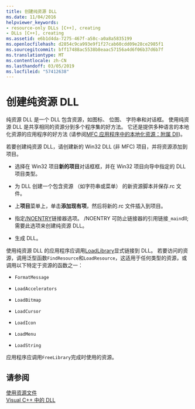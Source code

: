 ```yaml
---
title: 创建纯资源 DLL
ms.date: 11/04/2016
helpviewer_keywords:
- resource-only DLLs [C++], creating
- DLLs [C++], creating
ms.assetid: e6b1d4da-7275-467f-a58c-a0a8a5835199
ms.openlocfilehash: d2854c9ca993e9f1f27cab60cdd09e28ce2985f1
ms.sourcegitcommit: bff17488ac5538b8eaac57156a4d6f06b37d6b7f
ms.translationtype: MT
ms.contentlocale: zh-CN
ms.lasthandoff: 03/05/2019
ms.locfileid: "57412638"
---
```

# <a name="creating-a-resource-only-dll"></a>创建纯资源 DLL

纯资源 DLL 是一个 DLL 包含资源，如图标、 位图、 字符串和对话框。 使用纯资源 DLL 是共享相同的资源分到多个程序集的好方法。 它还是提供多种语言的本地化资源的应用程序的好方法 (请参阅[MFC 应用程序中的本地化资源：附属 Dll](../build/localized-resources-in-mfc-applications-satellite-dlls.md))。

若要创建纯资源 DLL，请创建新的 Win32 DLL (非 MFC) 项目，并将资源添加到项目。

- 选择在 Win32 项目**新的项目**对话框框，并在 Win32 项目向导中指定的 DLL 项目类型。

- 为 DLL 创建一个包含资源 （如字符串或菜单） 的新资源脚本并保存.rc 文件。

- 上**项目**菜单上，单击**添加现有项**，然后将新的.rc 文件插入到项目。

- 指定[/NOENTRY](../build/reference/noentry-no-entry-point.md)链接器选项。 /NOENTRY 可防止链接器的引用链接`_main`dll; 需要此选项来创建纯资源 DLL。

- 生成 DLL。

使用纯资源 DLL 的应用程序应调用[LoadLibrary](../build/loadlibrary-and-afxloadlibrary.md)显式链接到 DLL。 若要访问的资源，调用泛型函数`FindResource`和`LoadResource`，这适用于任何类型的资源，或调用以下特定于资源的函数之一：

- `FormatMessage`

- `LoadAccelerators`

- `LoadBitmap`

- `LoadCursor`

- `LoadIcon`

- `LoadMenu`

- `LoadString`

应用程序应调用`FreeLibrary`完成时使用的资源。

## <a name="see-also"></a>请参阅

[使用资源文件](../windows/working-with-resource-files.md)<br/>
[Visual C++ 中的 DLL](../build/dlls-in-visual-cpp.md)
